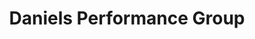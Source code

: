 ---
title: "Daniels Performance Group"
url: /smithfield/daniels-performance-group/
shop: Autowerkstatt
---